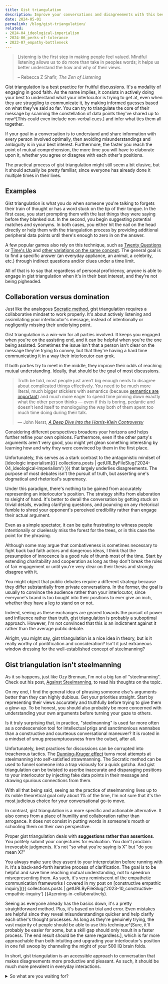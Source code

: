 ```yaml
---
title: Gist triangulation
description: Improve your conversations and disagreements with this best practice based on proactive listening and collaborative elaboration.
date: 2024-05-01
permalink: /blog/gist-triangulation/
related:
- 2024-04_ideological-imperialism
- 2024-06_perks-of-tolerance
- 2023-07_empathy-bottleneck
---
```


> Listening is the first step in making people feel valued. Mindful listening allows us to do more than take in peoples words; it helps us better understand the how and why of their views.
>
> – Rebecca Z Shafir, *The Zen of Listening*

Gist triangulation is a best practice for fruitful discussions. It's a modality of engaging in good faith. As the name implies, it consists in actively doing your best to understand what your interlocutor is trying to get at, even when they are struggling to communicate it, by making informed guesses based on what they've said so far. You can try to triangulate the core of their message by scanning the constellation of data points they've shared up to now^[This could even include non-verbal cues.] and infer what ties them all together.

If your goal in a conversation is to understand and share information with every person involved optimally, then avoiding misunderstandings and ambiguity is in your best interest. Furthermore, the faster you reach the point of mutual comprehension, the more time you will have to elaborate upon it, whether you agree or disagree with each other's positions.

The practical process of gist triangulation might still seem a bit elusive, but it should actually be pretty familiar, since everyone has already done it multiple times in their lives.

## Examples

Gist triangulation is what you do when someone you're talking to forgets their train of thought or has a word stuck on the tip of their tongue. In the first case, you start prompting them with the last things they were saying before they blanked out. In the second, you begin suggesting potential matches and synonyms. In both cases, you either hit the nail on the head directly or help them with the triangulation process by providing additional peripheral data points until there's enough to zero in on the answer.

A few popular games also rely on this technique, such as [Twenty Questions](https://en.wikipedia.org/wiki/Twenty_questions) or [Time's Up](https://en.wikipedia.org/wiki/Time's_Up!_(game)) and [other variations on the same concept](https://en.wikipedia.org/wiki/Celebrity_(game)). The general goal is to find a specific answer (an everyday appliance, an animal, a celebrity, etc.) through indirect questions and/or clues under a time limit.

All of that is to say that regardless of personal proficiency, anyone is able to engage in gist triangulation when it's in their best interest, and they're not being pigheaded.

## Collaboration versus domination

Just like the analogous [Socratic method](https://en.wikipedia.org/wiki/Socratic_method), gist triangulation requires a collaborative mindset to work properly. It's about actively listening and assimilating your interlocutor's message, instead of intentionally or negligently missing their underlying point.

Gist triangulation is a win-win for all parties involved. It keeps you engaged when you're on the assisting end, and it can be helpful when you're the one being assisted. Sometimes the issue isn't that a person isn't clear on the message they're trying to convey, but that they're having a hard time communicating it in a way their interlocutor can grok.

If both parties try to meet in the middle, they improve their odds of reaching mutual understanding. Ideally, that should be the goal of most discussions.

> Truth be told, most people just aren’t big enough nerds to disagree about complicated things effectively. You need to be much more literal, much bigger sticklers with semantics (because [semantics are important](https://everythingstudies.com/2018/02/12/wordy-weapons-of-is-ought-alloy/)) and much more eager to spend time pinning down exactly what the other person thinks — even if this is boring, pedantic and doesn’t lend itself to monologuing the way both of them spent too much time doing during their talk.
>
> — John Nerst, [*A Deep Dive Into the Harris-Klein Controversy*](https://everythingstudies.com/2018/04/26/a-deep-dive-into-the-harris-klein-controversy/)

Considering different perspectives broadens your horizons and helps further refine your own opinions. Furthermore, even if the other party's arguments aren't very good, you might yet glean something interesting by learning how and why they were convinced by them in the first place.

Unfortunately, this serves as a stark contrast to the antagonistic mindset of [ideologic imperialism]({{ collections.posts | getURLByFileSlug('2024-04_ideological-imperialism') }}) that largely underlies disagreements. The purpose of most debates isn't the pursuit of truth, but asserting one's dogmatical and rhetorical's supremacy.

Under this paradigm, there's nothing to be gained from accurately representing an interlocutor's position. The strategy shifts from elaboration to sleight of hand. It's better to derail the conversation by getting stuck on trivial details, evading clarifying questions, and pouncing on any rhetorical fumble to shred your opponent's perceived credibility rather than engage their actual argument.

Even as a simple spectator, it can be quite frustrating to witness people intentionally or cluelessly miss the forest for the trees, or in this case the point for the phrasing.

Although some may argue that combativeness is sometimes necessary to fight back bad faith actors and dangerous ideas, I think that the presumption of innocence is a good rule of thumb most of the time. Start by extending charitability and cooperation as long as they don't break the rules of fair engagement or until you're very clear on their thesis and strongly disagree with it.

You might object that public debates require a different strategy because they differ substantially from private conversations. In the former, the goal is usually to convince the audience rather than your interlocutor, since everyone's brand is too bought into their positions to ever give an inch, whether they have a leg to stand on or not.

Indeed, seeing as these exchanges are geared towards the pursuit of power and influence rather than truth, gist triangulation is probably a suboptimal approach. However, I'm not convinced that this is an indictment against it rather than the average public debate.

Alright, you might say, gist triangulation is a nice idea in theory, but is it really worthy of pontification and consideration? Isn't it just extraneous window dressing for the well-established concept of steelmanning?

## Gist triangulation isn't steelmanning

As it so happens, just like Ozy Brennan, I'm not a big fan of "steelmanning". Check out his post, [Against Steelmanning](https://thingofthings.wordpress.com/2016/08/09/against-steelmanning/), to read his thoughts on the topic.

On my end, I find the general idea of phrasing someone else's arguments better than they can highly dubious. Get your priorities straight. Start by representing their views accurately and truthfully before trying to give them a glow-up. To be honest, you should also probably be more concerned with understanding your own arguments before turning your gaze to others.

Is it truly surprising that, in practice, "steelmanning" is used far more often as a condescension tool for intellectual prigs and sanctimonious wannabes than a constructive and courteous conversational maneuver? It is rooted in a mindset of smug presumptuousness from the outset, after all.

Unfortunately, best practices for discussions can be corrupted into treacherous tactics. The [Dunning-Kruger effect](https://en.wikipedia.org/wiki/Dunning%E2%80%93Kruger_effect) turns most attempts at steelmanning into self-satisfied strawmanning. The Socratic method can be used to funnel someone into a trap viciously for a quick gotcha. And gist triangulation can be twisted to ascribe inaccurate and disparaging positions to your interlocutor by injecting fake data points in their message and drawing spurious connections from them.

With all that being said, seeing as the practice of steelmanning lives up to its noble theoretical goal only about 1% of the time, I'm not sure that it's the most judicious choice for your conversational go-to move.

In contrast, gist triangulation is a more specific and actionable alternative. It also comes from a place of humility and collaboration rather than arrogance. It does not consist in putting words in someone's mouth or schooling them on their own perspective.

Proper gist triangulation deals with **suggestions rather than assertions**. You politely submit your conjectures for evaluation. You don't proclaim irrevocable judgments. It's not "so what you're saying is X" but "do you mean X?"

You always make sure they assent to your interpretation before running with it. It's a back-and-forth iterative process of clarification. The goal is to be helpful and save time reaching mutual understanding, not to speedrun misrepresenting them. As such, it's very reminiscent of the empathetic communication frameworks I covered in my post on [constructive empathic inquiry]({{ collections.posts | getURLByFileSlug('2023-10_constructive-empathic-inquiry') }}#zeroing-in-collaboratively).

Seeing as everyone already has the basics down, it's a pretty straightforward method. Plus, it's based on trial and error. Even mistakes are helpful since they reveal misunderstandings quicker and help clarify each other's thought processes. As long as they're genuinely trying, the vast majority of people should be able to use this technique^[Sure, it'll probably be easier for some, but a skill gap should only result in a faster process. The end result should be the same regardless.], which is far more approachable than both intuiting and upgrading your interlocutor's position in one fell swoop by channeling the might of your 500 IQ brain folds.

In short, gist triangulation is an accessible approach to conversation that makes disagreements more productive and pleasant. As such, it should be much more prevalent in everyday interactions.

<details>
  <summary>
    So what are you waiting for?
  </summary>

![Do it!](https://media1.tenor.com/m/LoXuYGcyMxgAAAAC/just-do-it-shia-la-beouf.gif)

</details>


